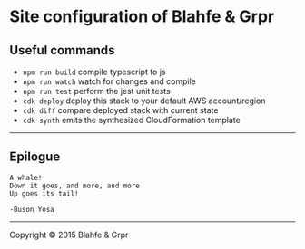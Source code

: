 # Site configuration of Blahfe & Grpr

## Useful commands

- `npm run build` compile typescript to js
- `npm run watch` watch for changes and compile
- `npm run test` perform the jest unit tests
- `cdk deploy` deploy this stack to your default AWS account/region
- `cdk diff` compare deployed stack with current state
- `cdk synth` emits the synthesized CloudFormation template

---

## Epilogue

```
A whale!
Down it goes, and more, and more
Up goes its tail!

-Buson Yosa
```

---

Copyright &copy; 2015 Blahfe & Grpr
